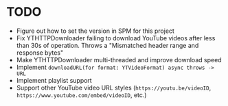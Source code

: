 # TODO

- Figure out how to set the version in SPM for this project
- Fix YTHTTPDownloader failing to download YouTube videos after less than 30s of operation. Throws a "Mismatched header range and response bytes"
- Make YTHTTPDownloader multi-threaded and improve download speed
- Implement ```downloadURL(for format: YTVideoFormat) async throws -> URL```
- Implement playlist support
- Support other YouTube video URL styles (```https://youtu.be/videoID```, ```https://www.youtube.com/embed/videoID```, etc.)
